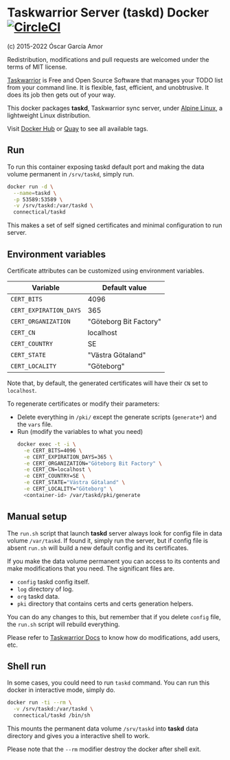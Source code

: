 # Taskwarrior Server (taskd) Docker [![CircleCI](https://circleci.com/gh/ogarcia/docker-taskd.svg?style=svg)](https://circleci.com/gh/ogarcia/docker-taskd)

(c) 2015-2022 Óscar García Amor

Redistribution, modifications and pull requests are welcomed under the terms
of MIT license.

[Taskwarrior][1] is Free and Open Source Software that manages your TODO
list from your command line. It is flexible, fast, efficient, and
unobtrusive. It does its job then gets out of your way.

This docker packages **taskd**, Taskwarrior sync server, under [Alpine
Linux][2], a lightweight Linux distribution.

Visit [Docker Hub][3] or [Quay][4] to see all available tags.

[1]: https://www.taskwarrior.org/
[2]: https://alpinelinux.org/
[3]: https://hub.docker.com/r/connectical/taskd/
[4]: https://quay.io/repository/connectical/taskd/

## Run

To run this container exposing taskd default port and making the data volume
permanent in `/srv/taskd`, simply run.

```sh
docker run -d \
  --name=taskd \
  -p 53589:53589 \
  -v /srv/taskd:/var/taskd \
  connectical/taskd
```

This makes a set of self signed certificates and minimal configuration to
run server.

## Environment variables

Certificate attributes can be customized using environment variables.

| Variable | Default value |
| --- | --- |
| `CERT_BITS` | 4096 |
| `CERT_EXPIRATION_DAYS` | 365 |
| `CERT_ORGANIZATION` | "Göteborg Bit Factory" |
| `CERT_CN` | localhost |
| `CERT_COUNTRY` | SE |
| `CERT_STATE` | "Västra Götaland" |
| `CERT_LOCALITY` | "Göteborg" |

Note that, by default, the generated certificates will have their `CN` set
to `localhost`.

To regenerate certificates or modify their parameters:
- Delete everything in `/pki/` except the generate scripts (`generate*`) and the `vars` file.
- Run (modify the variables to what you need)
  ```sh
  docker exec -t -i \
    -e CERT_BITS=4096 \
    -e CERT_EXPIRATION_DAYS=365 \
    -e CERT_ORGANIZATION="Göteborg Bit Factory" \
    -e CERT_CN=localhost \
    -e CERT_COUNTRY=SE \
    -e CERT_STATE="Västra Götaland" \
    -e CERT_LOCALITY="Göteborg" \
    <container-id> /var/taskd/pki/generate
  ```

## Manual setup

The `run.sh` script that launch **taskd** server always look for config file
in data volume `/var/taskd`. If found it, simply run the server, but if
config file is absent `run.sh` will build a new default config and its
certificates.

If you make the data volume permanent you can access to its contents and
make modifications that you need. The significant files are.

* `config` taskd config itself.
* `log` directory of log.
* `org` taskd data.
* `pki` directory that contains certs and certs generation helpers.

You can do any changes to this, but remember that if you delete `config`
file, the `run.sh` script will rebuild everything.

Please refer to [Taskwarrior Docs][5] to know how do modifications, add
users, etc.

[5]: https://taskwarrior.org/docs/

## Shell run

In some cases, you could need to run `taskd` command. You can run this
docker in interactive mode, simply do.

```sh
docker run -ti --rm \
  -v /srv/taskd:/var/taskd \
  connectical/taskd /bin/sh
```

This mounts the permanent data volume `/srv/taskd` into **taskd** data
directory and gives you a interactive shell to work.

Please note that the `--rm` modifier destroy the docker after shell exit.
